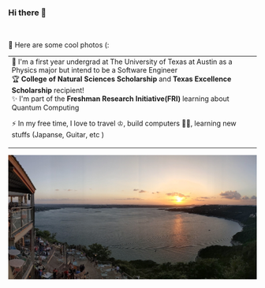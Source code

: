 ### Hi there 👋

<table align="center">
<td>  
📝 I'm a first year undergrad at The University of Texas at Austin as a Physics major but intend to be a Software Engineer <br>
🏆 <strong>College of Natural Sciences Scholarship</strong> and <strong> Texas Excellence Scholarship</strong> recipient!<br>
✨ I'm part of the <strong>Freshman Research Initiative(FRI)</strong> learning about Quantum Computing <br>
 
⚡ In my free time, I love to travel ♔, build computers 🤘🏼, learning new stuffs (Japanse, Guitar, etc )</td> <br>

📸 Here are some cool photos (:
  <table>
  
  <img src="https://github.com/Quantum-Impulse/Quantum-Impulse/blob/main/Assets/landscape.jpg" />
  <!-- <img src="https://github.com/Quantum-Impulse/Quantum-Impulse/blob/main/Assets/PC1.jpg" />
  <img src="https://github.com/Quantum-Impulse/Quantum-Impulse/blob/main/Assets/PC2.jpg" /> -->

<!--
**Quantum-Impulse/Quantum-Impulse** is a ✨ _special_ ✨ repository because its `README.md` (this file) appears on your GitHub profile.

Here are some ideas to get you started:

- 🔭 I’m currently working on ...
- 🌱 I’m currently learning ...
- 👯 I’m looking to collaborate on ...
- 🤔 I’m looking for help with ...
- 💬 Ask me about ...
- 📫 How to reach me: ...
- 😄 Pronouns: ...
- ⚡ Fun fact: ...
-->
